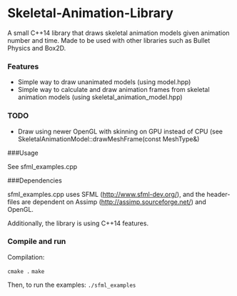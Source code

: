 # Skeletal-Animation-Library

A small C++14 library that draws skeletal animation models given animation number and time. Made to be used with other libraries such as Bullet Physics and Box2D. 

### Features

* Simple way to draw unanimated models (using model.hpp)
* Simple way to calculate and draw animation frames from skeletal animation models (using skeletal_animation_model.hpp)

### TODO

* Draw using newer OpenGL with skinning on GPU instead of CPU (see SkeletalAnimationModel::drawMeshFrame(const MeshType&)

###Usage

See sfml_examples.cpp

###Dependencies

sfml_examples.cpp uses SFML (http://www.sfml-dev.org/), and the header-files are dependent on Assimp (http://assimp.sourceforge.net/) and OpenGL. 

Additionally, the library is using C++14 features. 

### Compile and run

Compilation:

  `cmake .`
  `make`

Then, to run the examples: `./sfml_examples`
